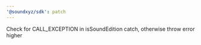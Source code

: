 ```yaml
---
'@soundxyz/sdk': patch
---
```


Check for CALL_EXCEPTION in isSoundEdition catch, otherwise throw error higher
